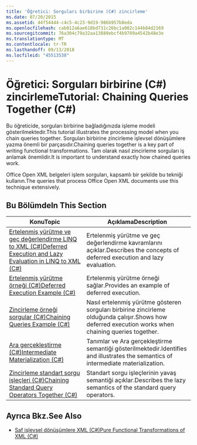 ```yaml
---
title: 'Öğretici: Sorguları birbirine (C#) zincirleme'
ms.date: 07/20/2015
ms.assetid: 44f54444-c4c5-4c23-9d19-986b957b8eda
ms.openlocfilehash: cab012a6ae618bd731c26bc1a002c144b84d2169
ms.sourcegitcommit: 76a304c79a32aa13889ebcf4b9789a4542b48e3e
ms.translationtype: MT
ms.contentlocale: tr-TR
ms.lasthandoff: 09/13/2018
ms.locfileid: "45513538"
---
```

# <a name="tutorial-chaining-queries-together-c"></a><span data-ttu-id="0b163-102">Öğretici: Sorguları birbirine (C#) zincirleme</span><span class="sxs-lookup"><span data-stu-id="0b163-102">Tutorial: Chaining Queries Together (C#)</span></span>
<span data-ttu-id="0b163-103">Bu öğreticide, sorguları birbirine bağladığınızda işleme modeli gösterilmektedir.</span><span class="sxs-lookup"><span data-stu-id="0b163-103">This tutorial illustrates the processing model when you chain queries together.</span></span> <span data-ttu-id="0b163-104">Sorguları birbirine zincirleme işlevsel dönüşümlere yazma önemli bir parçasıdır.</span><span class="sxs-lookup"><span data-stu-id="0b163-104">Chaining queries together is a key part of writing functional transformations.</span></span> <span data-ttu-id="0b163-105">Tam olarak nasıl zincirleme sorguları iş anlamak önemlidir.</span><span class="sxs-lookup"><span data-stu-id="0b163-105">It is important to understand exactly how chained queries work.</span></span>  
  
 <span data-ttu-id="0b163-106">Office Open XML belgeleri işlem sorguları, kapsamlı bir şekilde bu tekniği kullanın.</span><span class="sxs-lookup"><span data-stu-id="0b163-106">The queries that process Office Open XML documents use this technique extensively.</span></span>  
  
## <a name="in-this-section"></a><span data-ttu-id="0b163-107">Bu Bölümde</span><span class="sxs-lookup"><span data-stu-id="0b163-107">In This Section</span></span>  
  
|<span data-ttu-id="0b163-108">Konu</span><span class="sxs-lookup"><span data-stu-id="0b163-108">Topic</span></span>|<span data-ttu-id="0b163-109">Açıklama</span><span class="sxs-lookup"><span data-stu-id="0b163-109">Description</span></span>|  
|-----------|-----------------|  
|[<span data-ttu-id="0b163-110">Ertelenmiş yürütme ve geç değerlendirme LINQ to XML (C#)</span><span class="sxs-lookup"><span data-stu-id="0b163-110">Deferred Execution and Lazy Evaluation in LINQ to XML (C#)</span></span>](../../../../csharp/programming-guide/concepts/linq/deferred-execution-and-lazy-evaluation-in-linq-to-xml.md)|<span data-ttu-id="0b163-111">Ertelenmiş yürütme ve geç değerlendirme kavramlarını açıklar.</span><span class="sxs-lookup"><span data-stu-id="0b163-111">Describes the concepts of deferred execution and lazy evaluation.</span></span>|  
|[<span data-ttu-id="0b163-112">Ertelenmiş yürütme örneği (C#)</span><span class="sxs-lookup"><span data-stu-id="0b163-112">Deferred Execution Example (C#)</span></span>](../../../../csharp/programming-guide/concepts/linq/deferred-execution-example.md)|<span data-ttu-id="0b163-113">Ertelenmiş yürütme örneği sağlar.</span><span class="sxs-lookup"><span data-stu-id="0b163-113">Provides an example of deferred execution.</span></span>|  
|[<span data-ttu-id="0b163-114">Zincirleme örneği sorgular (C#)</span><span class="sxs-lookup"><span data-stu-id="0b163-114">Chaining Queries Example (C#)</span></span>](../../../../csharp/programming-guide/concepts/linq/chaining-queries-example.md)|<span data-ttu-id="0b163-115">Nasıl ertelenmiş yürütme gösteren sorguları birbirine zincirleme olduğunda çalışır.</span><span class="sxs-lookup"><span data-stu-id="0b163-115">Shows how deferred execution works when chaining queries together.</span></span>|  
|[<span data-ttu-id="0b163-116">Ara gerçekleştirme (C#)</span><span class="sxs-lookup"><span data-stu-id="0b163-116">Intermediate Materialization (C#)</span></span>](../../../../csharp/programming-guide/concepts/linq/intermediate-materialization.md)|<span data-ttu-id="0b163-117">Tanımlar ve Ara gerçekleştirme semantiği gösterilmektedir.</span><span class="sxs-lookup"><span data-stu-id="0b163-117">Identifies and illustrates the semantics of intermediate materialization.</span></span>|  
|[<span data-ttu-id="0b163-118">Zincirleme standart sorgu işleçleri (C#)</span><span class="sxs-lookup"><span data-stu-id="0b163-118">Chaining Standard Query Operators Together (C#)</span></span>](../../../../csharp/programming-guide/concepts/linq/chaining-standard-query-operators-together.md)|<span data-ttu-id="0b163-119">Standart sorgu işleçlerinin yavaş semantiği açıklar.</span><span class="sxs-lookup"><span data-stu-id="0b163-119">Describes the lazy semantics of the standard query operators.</span></span>|  
  
## <a name="see-also"></a><span data-ttu-id="0b163-120">Ayrıca Bkz.</span><span class="sxs-lookup"><span data-stu-id="0b163-120">See Also</span></span>

- [<span data-ttu-id="0b163-121">Saf işlevsel dönüşümlere XML (C#)</span><span class="sxs-lookup"><span data-stu-id="0b163-121">Pure Functional Transformations of XML (C#)</span></span>](../../../../csharp/programming-guide/concepts/linq/pure-functional-transformations-of-xml.md)

